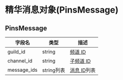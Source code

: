 # 精华消息对象(PinsMessage)

## PinsMessage

| 字段名      | 类型     | 描述                        |
| ----------- | -------- | --------------------------- |
| guild_id    | string   | [频道 ID](./guild.md)       |
| channel_id  | string   | [子频道 ID](./channel.md)   |
| message_ids | string列表 | [消息 ID](./message.md)列表 |
